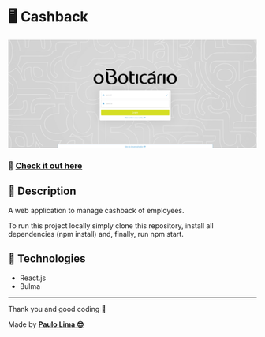 # 🖥️ Cashback

![ReactJS Resume Website](.github/logo.png "ReactJS Resume Website")

### 🔗️ <a href="https://oboticario-cashback.herokuapp.com/" target="__blank">Check it out here</a> 

## 🔎️ Description
A web application to manage cashback of employees.

To run this project locally simply clone this repository, install all dependencies (npm install) and, finally, run npm start.

## 🚀️ Technologies

- React.js
- Bulma

---

Thank you and good coding 🤘️

Made by **<a href="https://paulophlp.github.io/portfolio/" target="__blank">Paulo Lima 😎️</a>**
